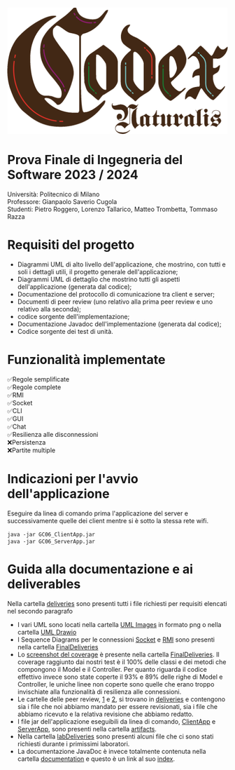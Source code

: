 ![Codex Naturalis Image](./src/main/resources/it/polimi/ingsw/gui/img/misc/title.png?raw=true)
# Prova Finale di Ingegneria del Software 2023 / 2024
Università: Politecnico di Milano <br>
Professore: Gianpaolo Saverio Cugola <br>
Studenti: Pietro Roggero, Lorenzo Tallarico, Matteo Trombetta, Tommaso Razza <br>
# Requisiti del progetto
- Diagrammi UML di alto livello dell'applicazione, che mostrino, con tutti e soli i dettagli utili, il progetto generale dell'applicazione;
- Diagrammi UML di dettaglio che mostrino tutti gli aspetti dell'applicazione (generata dal codice);
- Documentazione del protocollo di comunicazione tra client e server;
- Documenti di peer review (uno relativo alla prima peer review e uno relativo alla seconda);
- codice sorgente dell'implementazione;
- Documentazione Javadoc dell'implementazione (generata dal codice);
- Codice sorgente dei test di unità.
# Funzionalità implementate
✅Regole semplificate  <br>
✅Regole complete  <br>
✅RMI  <br>
✅Socket  <br>
✅CLI  <br>
✅GUI  <br>
✅Chat  <br>
✅Resilienza alle disconnessioni  <br>
❌Persistenza  <br>
❌Partite multiple  <br>
# Indicazioni per l'avvio dell'applicazione
Eseguire da linea di comando prima l'applicazione del server e successivamente quelle dei client mentre si è sotto la stessa rete wifi.
```
java -jar GC06_ClientApp.jar
java -jar GC06_ServerApp.jar
```
# Guida alla documentazione e ai deliverables
Nella cartella [deliveries](deliverables/) sono presenti tutti i file richiesti per requisiti elencati nel secondo paragrafo <br>
- I vari UML sono locati nella cartella [UML Images](<./deliveries/FinalDeliveries/UML Images/>) in formato png o nella cartella [UML Drawio](<./deliveries/FinalDeliveries/UML Drawio/>)
- I Sequence Diagrams per le connessioni [Socket](./deliveries/FinalDeliveries/ConnectionSocket.png) e [RMI](./deliveries/FinalDeliveries/ConnectionRMI.png) sono presenti nella cartella [FinalDeliveries](./deliveries/FinalDeliveries/)
- Lo [screenshot del coverage](./deliveries/FinalDeliveries/Coverage.png) è presente nella cartella [FinalDeliveries](./deliveries/FinalDeliveries/). Il coverage raggiunto dai nostri test è il 100% delle classi e dei metodi che compongono il Model e il Controller. Per quanto riguarda il codice effettivo invece sono state coperte il 93% e 89% delle righe di Model e Controller, le uniche linee non coperte sono quelle che erano troppo invischiate alla funzionalità di resilienza alle connessioni.
- Le cartelle delle peer review, [1](./deliveries/peer-review-1) e [2](./deliveries/peer-review-2), si trovano in [deliveries](./deliverables) e contengono sia i file che noi abbiamo mandato per essere revisionati, sia i file che abbiamo ricevuto e la relativa revisione che abbiamo redatto.
- I file jar dell'applicazione eseguibili da linea di comando, [ClientApp](./deliveries/out/artifacts/GC06_ClientApp_jar/GC06_ClientApp.jar) e [ServerApp](./deliveries/out/artifacts/GC06_ServerApp_jar/GC06_ServerApp.jar), sono presenti nella cartella [artifacts](./deliveries/out/artifacts/).
- Nella cartella [labDeliveries](./deliveries/labDeliveries/) sono presenti alcuni file che ci sono stati richiesti durante i primissimi laboratori.
- La documentazione JavaDoc è invece totalmente contenuta nella cartella [documentation](./documentation/) e questo è un link al suo [index](./documentation/index.html).
